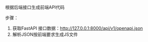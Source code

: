 根据后端接口生成前端API代码

步骤：
1. 获取FastAPI 接口数据：http://127.0.0.1:8000/api/v1/openapi.json
2. 解析JSON按前端要求生成JS文件